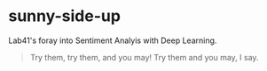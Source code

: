 # sunny-side-up

Lab41's foray into Sentiment Analyis with Deep Learning.

> Try them, try them, and you may! Try them and you may, I say.
